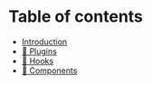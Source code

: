 # Table of contents

* [Introduction](README.md)
* [🔌 Plugins](plugins.md)
* [🎣 Hooks](hooks.md)
* [🎁 Components](components.md)


